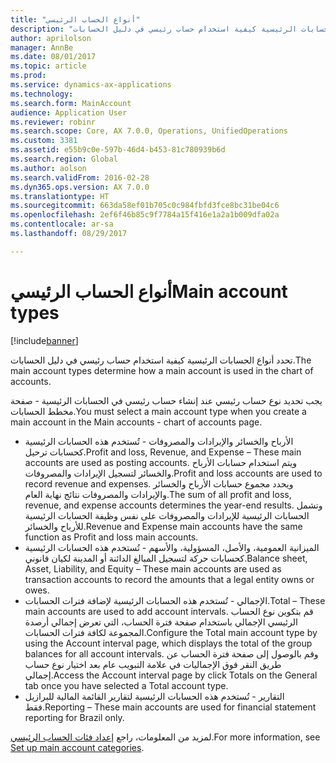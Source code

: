 ```yaml
---
title: "أنواع الحساب الرئيسي"
description: "تحدد أنواع الحسابات الرئيسية كيفية استخدام حساب رئيسي في دليل الحسابات."
author: aprilolson
manager: AnnBe
ms.date: 08/01/2017
ms.topic: article
ms.prod: 
ms.service: dynamics-ax-applications
ms.technology: 
ms.search.form: MainAccount
audience: Application User
ms.reviewer: robinr
ms.search.scope: Core, AX 7.0.0, Operations, UnifiedOperations
ms.custom: 3381
ms.assetid: e55b9c0e-597b-46d4-b453-81c780939b6d
ms.search.region: Global
ms.author: aolson
ms.search.validFrom: 2016-02-28
ms.dyn365.ops.version: AX 7.0.0
ms.translationtype: HT
ms.sourcegitcommit: 663da58ef01b705c0c984fbfd3fce8bc31be04c6
ms.openlocfilehash: 2ef6f46b85c9f7784a15f416e1a2a1b009dfa02a
ms.contentlocale: ar-sa
ms.lasthandoff: 08/29/2017

---
```


# <a name="main-account-types"></a><span data-ttu-id="9c90a-103">أنواع الحساب الرئيسي</span><span class="sxs-lookup"><span data-stu-id="9c90a-103">Main account types</span></span>

[!include[banner](../includes/banner.md)]


<span data-ttu-id="9c90a-104">تحدد أنواع الحسابات الرئيسية كيفية استخدام حساب رئيسي في دليل الحسابات.</span><span class="sxs-lookup"><span data-stu-id="9c90a-104">The main account types determine how a main account is used in the chart of accounts.</span></span>

<span data-ttu-id="9c90a-105">يجب تحديد نوع حساب رئيسي عند إنشاء حساب رئيسي في الحسابات الرئيسية - صفحة مخطط الحسابات.</span><span class="sxs-lookup"><span data-stu-id="9c90a-105">You must select a main account type when you create a main account in the Main accounts - chart of accounts page.</span></span>
-   <span data-ttu-id="9c90a-106">الأرباح والخسائر والإيرادات والمصروفات - تُستخدم هذه الحسابات الرئيسية كحسابات ترحيل.</span><span class="sxs-lookup"><span data-stu-id="9c90a-106">Profit and loss, Revenue, and Expense – These main accounts are used as posting accounts.</span></span> <span data-ttu-id="9c90a-107">ويتم استخدام حسابات الأرباح والخسائر لتسجيل الإيرادات والمصروفات.</span><span class="sxs-lookup"><span data-stu-id="9c90a-107">Profit and loss accounts are used to record revenue and expenses.</span></span> <span data-ttu-id="9c90a-108">ويحدد مجموع حسابات الأرباح والخسائر والإيرادات والمصروفات نتائج نهاية العام.</span><span class="sxs-lookup"><span data-stu-id="9c90a-108">The sum of all profit and loss, revenue, and expense accounts determines the year-end results.</span></span> <span data-ttu-id="9c90a-109">وتشمل الحسابات الرئيسية للإيرادات والمصروفات على نفس وظيفة الحسابات الرئيسية للأرباح والخسائر.</span><span class="sxs-lookup"><span data-stu-id="9c90a-109">Revenue and Expense main accounts have the same function as Profit and loss main accounts.</span></span>
-   <span data-ttu-id="9c90a-110">الميزانية العمومية، والأصل، المسؤولية، والأسهم - تُستخدم هذه الحسابات الرئيسية كحسابات حركة لتسجيل المبالغ الدائنة أو المدينة لكيان قانوني.</span><span class="sxs-lookup"><span data-stu-id="9c90a-110">Balance sheet, Asset, Liability, and Equity – These main accounts are used as transaction accounts to record the amounts that a legal entity owns or owes.</span></span>
-   <span data-ttu-id="9c90a-111">الإجمالي - تُستخدم هذه الحسابات الرئيسية لإضافة فترات الحسابات.</span><span class="sxs-lookup"><span data-stu-id="9c90a-111">Total – These main accounts are used to add account intervals.</span></span> <span data-ttu-id="9c90a-112">قم بتكوين نوع الحساب الرئيسي الإجمالي باستخدام صفحة فترة الحساب، التي تعرض إجمالي أرصدة المجموعة لكافة فترات الحسابات.</span><span class="sxs-lookup"><span data-stu-id="9c90a-112">Configure the Total main account type by using the Account interval page, which displays the total of the group balances for all account intervals.</span></span> <span data-ttu-id="9c90a-113">وقم بالوصول إلى صفحة فترة الحساب عن طريق النقر فوق الإجماليات في علامة التبويب عام بعد اختيار نوع حساب إجمالي.</span><span class="sxs-lookup"><span data-stu-id="9c90a-113">Access the Account interval page by click Totals on the General tab once you have selected a Total account type.</span></span>
-   <span data-ttu-id="9c90a-114">التقارير - تُستخدم هذه الحسابات الرئيسية لتقارير القائمة المالية للبرازيل فقط.</span><span class="sxs-lookup"><span data-stu-id="9c90a-114">Reporting – These main accounts are used for financial statement reporting for Brazil only.</span></span>

<span data-ttu-id="9c90a-115">لمزيد من المعلومات، راجع [إعداد فئات الحساب الرئيسي‬](tasks/set-up-main-account-categories.md).</span><span class="sxs-lookup"><span data-stu-id="9c90a-115">For more information, see [Set up main account categories](tasks/set-up-main-account-categories.md).</span></span>




